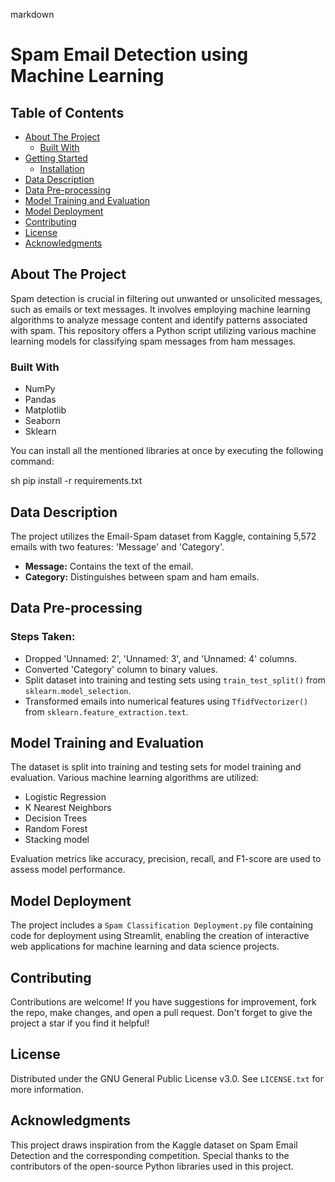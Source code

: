 markdown
# Spam Email Detection using Machine Learning

## Table of Contents

- [About The Project](#about-the-project)
  - [Built With](#built-with)
- [Getting Started](#getting-started)
  - [Installation](#installation)
- [Data Description](#data-description)
- [Data Pre-processing](#data-pre-processing)
- [Model Training and Evaluation](#model-training-and-evaluation)
- [Model Deployment](#model-deployment)
- [Contributing](#contributing)
- [License](#license)
- [Acknowledgments](#acknowledgments)

## About The Project

Spam detection is crucial in filtering out unwanted or unsolicited messages, such as emails or text messages. It involves employing machine learning algorithms to analyze message content and identify patterns associated with spam. This repository offers a Python script utilizing various machine learning models for classifying spam messages from ham messages.

### Built With

- NumPy
- Pandas
- Matplotlib
- Seaborn
- Sklearn

You can install all the mentioned libraries at once by executing the following command:

sh
pip install -r requirements.txt


## Data Description

The project utilizes the Email-Spam dataset from Kaggle, containing 5,572 emails with two features: 'Message' and 'Category'.

- **Message:** Contains the text of the email.
- **Category:** Distinguishes between spam and ham emails.

## Data Pre-processing

### Steps Taken:

- Dropped 'Unnamed: 2', 'Unnamed: 3', and 'Unnamed: 4' columns.
- Converted 'Category' column to binary values.
- Split dataset into training and testing sets using `train_test_split()` from `sklearn.model_selection`.
- Transformed emails into numerical features using `TfidfVectorizer()` from `sklearn.feature_extraction.text`.

## Model Training and Evaluation

The dataset is split into training and testing sets for model training and evaluation. Various machine learning algorithms are utilized:

- Logistic Regression
- K Nearest Neighbors
- Decision Trees
- Random Forest
- Stacking model

Evaluation metrics like accuracy, precision, recall, and F1-score are used to assess model performance.

## Model Deployment

The project includes a `Spam Classification Deployment.py` file containing code for deployment using Streamlit, enabling the creation of interactive web applications for machine learning and data science projects.

## Contributing

Contributions are welcome! If you have suggestions for improvement, fork the repo, make changes, and open a pull request. Don't forget to give the project a star if you find it helpful!

## License

Distributed under the GNU General Public License v3.0. See `LICENSE.txt` for more information.

## Acknowledgments

This project draws inspiration from the Kaggle dataset on Spam Email Detection and the corresponding competition. Special thanks to the contributors of the open-source Python libraries used in this project.
